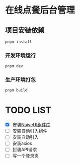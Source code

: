 # 在线点餐后台管理

## 项目安装依赖

```sh
pnpm install
```

### 开发环境运行

```sh
pnpm dev
```

### 生产环境打包

```sh
pnpm build
```



# TODO LIST

- [x] 安装[NaiveUI组件库](https://www.naiveui.com/zh-CN/light/components/button)
- [ ] 安装自动引入组件
- [ ] 安装自动引入
- [ ] 安装axios
- [ ] 封装API请求
- [ ] 写一个登录页
